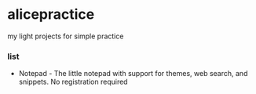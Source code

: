 # alicepractice
my light projects for simple practice
### list
- Notepad - The little notepad with support for themes, web search, and snippets. No registration required